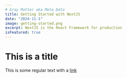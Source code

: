 ```yaml
---
# Gray Matter aka Meta Data
title: Getting Started with NextJS
date: "2024-11-1"
image: getting-started.png
excerpt: NextJS is the React Framework for production
isFeatured: true
---
```


# This is a title

This is some regular text with a [link](https://google.com)
